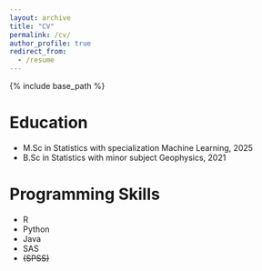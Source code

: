 ```yaml
---
layout: archive
title: "CV"
permalink: /cv/
author_profile: true
redirect_from:
  - /resume
---
```


{% include base_path %}

Education
======
* M.Sc in Statistics with specialization Machine Learning, 2025
* B.Sc in Statistics with minor subject Geophysics, 2021

 
Programming Skills
======
* R
* Python
* Java
* SAS
* ~~(SPSS)~~
